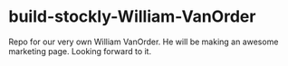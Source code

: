 # build-stockly-William-VanOrder
Repo for our very own William VanOrder. He will be making an awesome marketing page. Looking forward to it.



